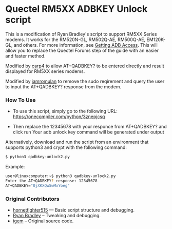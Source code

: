# Quectel RM5XX ADBKEY Unlock script

This is a modification of Ryan Bradley's script to support RM5XX Series modems. It works for the RM520N-GL, RM502Q-AE, RM500Q-AE, EM120K-GL, and others.
For more information, see [Getting ADB Access](https://github.com/natecarlson/quectel-rgmii-configuration-notes#getting-adb-access).
This will allow you to replace the Quectel Forums step of the guide with an easier and faster method.

Modified by [carp4](https://github.com/carp4) to allow AT+QADBKEY? to be entered directly and result displayed for RM5XX series modems.

Modified by [iamromulan](https://github.com/iamromulan) to remove the sudo reqirement and query the user to input the AT+QADBKEY? response from the modem.

### How To Use
* To use this script, simply go to the following URL:
https://onecompiler.com/python/3znepjcsq

* Then replace the 12345678 with your responce from AT+QADBKEY? and click run
Your adb unlock key command will be generated under output


Alternatively, download and run the script from an environment that supports python3 and crypt with the following command:

```sh
$ python3 qadbkey-unlock2.py
```

Example:

```sh
user@linuxcomputer:~$ python3 qadbkey-unlock2.py
Enter the AT+QADBKEY? response: 12345678
AT+QADBKEY="0jXKXQwSwMxYoeg"

```

### Original Contributors

* [hornetfighter515](https://github.com/hornetfighter515) — Basic script structure and debugging.
* [Ryan Bradley](https://github.com/rbradley0) – Tweaking and debugging.
* [igem](https://xnux.eu/devices/feature/qadbkey-unlock.c) – Original source code.